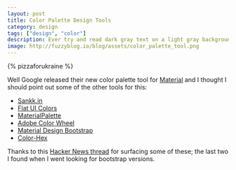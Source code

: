 ```yaml
---
layout: post
title: Color Palette Design Tools
category: design
tags: ["design", "color"]
description: Ever try and read dark gray text on a light gray background?  If more designers used color palette tools like these, maybe that wouldn't happen.
image: http://fuzzyblog.io/blog/assets/color_palette_tool.png
---
```

{% pizzaforukraine  %}

Well Google released their new color palette tool for [Material](https://material.io/color/) and I thought I should point out some of the other tools for this: 

* [Sankk.in](https://www.sankk.in/material-mixer/)
* [Flat UI Colors](http://flatuicolors.com/)
* [MaterialPalette](https://www.materialpalette.com/)
* [Adobe Color Wheel](https://color.adobe.com/create/color-wheel/)
* [Material Design Bootstrap](https://mdbootstrap.com/css/colors/)
* [Color-Hex](http://www.color-hex.com/color-palettes/)

Thanks to this [Hacker News thread](https://news.ycombinator.com/item?id=14085425) for surfacing some of these; the last two I found when I went looking for bootstrap versions.

